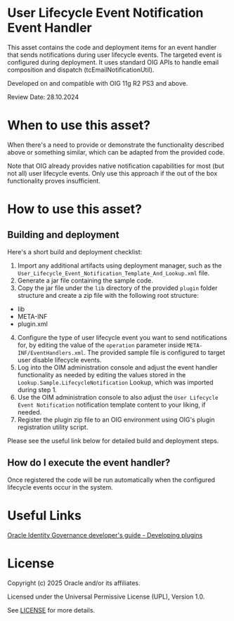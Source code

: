 # User Lifecycle Event Notification Event Handler

This asset contains the code and deployment items for an event handler that sends notifications during user lifecycle events. The targeted event is configured during deployment. It uses standard OIG APIs to handle email composition and dispatch (tcEmailNotificationUtil).

Developed on and compatible with OIG 11g R2 PS3 and above.

Review Date: 28.10.2024

# When to use this asset?

When there's a need to provide or demonstrate the functionality described above or something similar, which can be adapted from the provided code.

Note that OIG already provides native notification capabilities for most (but not all) user lifecycle events. Only use this approach if the out of the box functionality proves insufficient.

# How to use this asset?

## Building and deployment

Here's a short build and deployment checklist:

1. Import any additional artifacts using deployment manager, such as the `User_Lifecycle_Event_Notification_Template_And_Lookup.xml` file.
2. Generate a jar file containing the sample code.
3. Copy the jar file under the `lib` directory of the provided `plugin` folder structure and create a zip file with the following root structure:
- lib
- META-INF
- plugin.xml
4. Configure the type of user lifecycle event you want to send notifications for, by editing the value of the `operation` parameter inside `META-INF/EventHandlers.xml`. The provided sample file is configured to target user disable lifecycle events.
5. Log into the OIM administration console and adjust the event handler functionality as needed by editing the values stored in the `Lookup.Sample.LifecycleNotification` Lookup, which was imported during step 1.
6. Use the OIM administration console to also adjust the `User Lifecycle Event Notification` notification template content to your liking, if needed.
7. Register the plugin zip file to an OIG environment using OIG's plugin registration utility script.

Please see the useful link below for detailed build and deployment steps.

## How do I execute the event handler?

Once registered the code will be run automatically when the configured lifecycle events occur in the system.

# Useful Links

[Oracle Identity Governance developer's guide - Developing plugins](https://docs.oracle.com/en/middleware/idm/identity-governance/12.2.1.4/omdev/developing-plug-ins.html#GUID-7F4EE3EA-076C-45DB-B13D-2905AB5AF6CB)

# License

Copyright (c) 2025 Oracle and/or its affiliates.

Licensed under the Universal Permissive License (UPL), Version 1.0.

See [LICENSE](https://github.com/oracle-devrel/technology-engineering/blob/main/LICENSE) for more details.
